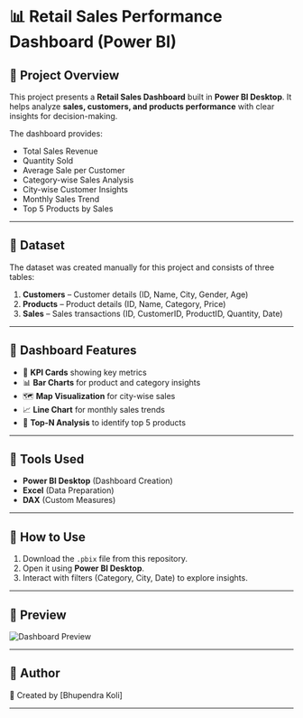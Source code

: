 
# 📊 Retail Sales Performance Dashboard (Power BI)

## 🔹 Project Overview

This project presents a **Retail Sales Dashboard** built in **Power BI Desktop**.
It helps analyze **sales, customers, and products performance** with clear insights for decision-making.

The dashboard provides:

* Total Sales Revenue
* Quantity Sold
* Average Sale per Customer
* Category-wise Sales Analysis
* City-wise Customer Insights
* Monthly Sales Trend
* Top 5 Products by Sales

---

## 🔹 Dataset

The dataset was created manually for this project and consists of three tables:

1. **Customers** – Customer details (ID, Name, City, Gender, Age)
2. **Products** – Product details (ID, Name, Category, Price)
3. **Sales** – Sales transactions (ID, CustomerID, ProductID, Quantity, Date)

---

## 🔹 Dashboard Features

* 📌 **KPI Cards** showing key metrics
* 📊 **Bar Charts** for product and category insights
* 🗺️ **Map Visualization** for city-wise sales
* 📈 **Line Chart** for monthly sales trends
* 🎯 **Top-N Analysis** to identify top 5 products

---

## 🔹 Tools Used

* **Power BI Desktop** (Dashboard Creation)
* **Excel** (Data Preparation)
* **DAX** (Custom Measures)

---

## 🔹 How to Use

1. Download the `.pbix` file from this repository.
2. Open it using **Power BI Desktop**.
3. Interact with filters (Category, City, Date) to explore insights.

---

## 🔹 Preview

![Dashboard Preview](A_dashboard.png)

---

## 🔹 Author

👤 Created by \[Bhupendra Koli]

---
